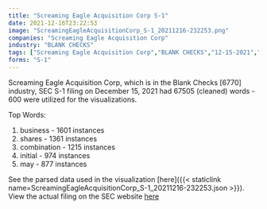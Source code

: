 ```yaml
---
title: "Screaming Eagle Acquisition Corp S-1"
date: 2021-12-16T23:22:53
image: "ScreamingEagleAcquisitionCorp_S-1_20211216-232253.png"
companies: "Screaming Eagle Acquisition Corp"
industry: "BLANK CHECKS"
tags: ["Screaming Eagle Acquisition Corp","BLANK CHECKS","12-15-2021","S-1"]
forms: "S-1"
---
```

Screaming Eagle Acquisition Corp, which is in the Blank Checks [6770] industry, SEC S-1 filing on December 15, 2021 had 67505 (cleaned) words - 600 were utilized for the visualizations.

Top Words:
1. business - 1601 instances
2. shares - 1361 instances
3. combination - 1215 instances
4. initial - 974 instances
5. may - 877 instances


See the parsed data used in the visualization [here]({{< staticlink name=ScreamingEagleAcquisitionCorp_S-1_20211216-232253.json >}}).  
View the actual filing on the SEC website [here](https://www.sec.gov/Archives/edgar/data/1893325/0001193125-21-358075.txt)
